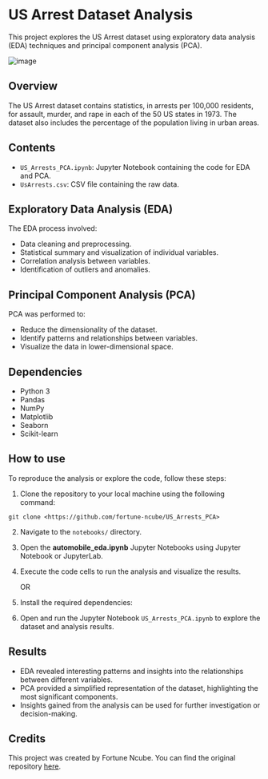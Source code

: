 # US Arrest Dataset Analysis

This project explores the US Arrest dataset using exploratory data analysis (EDA) techniques and principal component analysis (PCA).

![image](https://github.com/fortune-ncube/US_Arrests_PCA/assets/100047369/fefacb55-5906-49b1-b328-dfb42ea88187)

## Overview

The US Arrest dataset contains statistics, in arrests per 100,000 residents, for assault, murder, and rape in each of the 50 US states in 1973. The dataset also includes the percentage of the population living in urban areas.

## Contents

- `US_Arrests_PCA.ipynb`: Jupyter Notebook containing the code for EDA and PCA.
- `UsArrests.csv`: CSV file containing the raw data.

## Exploratory Data Analysis (EDA)

The EDA process involved:
- Data cleaning and preprocessing.
- Statistical summary and visualization of individual variables.
- Correlation analysis between variables.
- Identification of outliers and anomalies.

## Principal Component Analysis (PCA)

PCA was performed to:
- Reduce the dimensionality of the dataset.
- Identify patterns and relationships between variables.
- Visualize the data in lower-dimensional space.

## Dependencies

- Python 3
- Pandas
- NumPy
- Matplotlib
- Seaborn
- Scikit-learn

## How to use

To reproduce the analysis or explore the code, follow these steps:

1. Clone the repository to your local machine using the following command:

```git clone <https://github.com/fortune-ncube/US_Arrests_PCA>```

2. Navigate to the `notebooks/` directory.
3. Open the  **automobile_eda.ipynb** Jupyter Notebooks using Jupyter Notebook or JupyterLab.
4. Execute the code cells to run the analysis and visualize the results.

   OR
   
1. Install the required dependencies:
3. Open and run the Jupyter Notebook `US_Arrests_PCA.ipynb` to explore the dataset and analysis results.

## Results

- EDA revealed interesting patterns and insights into the relationships between different variables.
- PCA provided a simplified representation of the dataset, highlighting the most significant components.
- Insights gained from the analysis can be used for further investigation or decision-making.


## Credits

This project was created by Fortune Ncube. You can find the original repository [here](https://github.com/fortune-ncube/US_Arrests_PCA).

